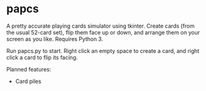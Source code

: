# papcs
A pretty accurate playing cards simulator using tkinter. Create cards (from the usual 52-card set), flip them face up or down, and arrange them on your screen as you like. Requires Python 3.  


Run papcs.py to start. Right click an empty space to create a card, and right click a card to flip its facing. 

Planned features:
- Card piles
